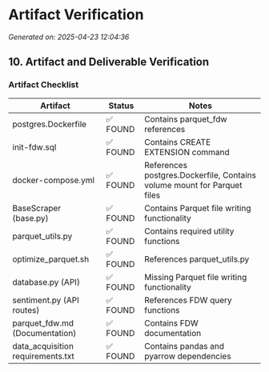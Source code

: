 # Artifact Verification

*Generated on: 2025-04-23 12:04:36*

## 10. Artifact and Deliverable Verification

### Artifact Checklist

| Artifact | Status | Notes |
| -------- | ------ | ----- |
| postgres.Dockerfile | ✅ FOUND | Contains parquet_fdw references |
| init-fdw.sql | ✅ FOUND | Contains CREATE EXTENSION command |
| docker-compose.yml | ✅ FOUND | References postgres.Dockerfile, Contains volume mount for Parquet files |
| BaseScraper (base.py) | ✅ FOUND | Contains Parquet file writing functionality |
| parquet_utils.py | ✅ FOUND | Contains required utility functions |
| optimize_parquet.sh | ✅ FOUND | References parquet_utils.py |
| database.py (API) | ✅ FOUND | Missing Parquet file writing functionality |
| sentiment.py (API routes) | ✅ FOUND | References FDW query functions |
| parquet_fdw.md (Documentation) | ✅ FOUND | Contains FDW documentation |
| data_acquisition requirements.txt | ✅ FOUND | Contains pandas and pyarrow dependencies |
